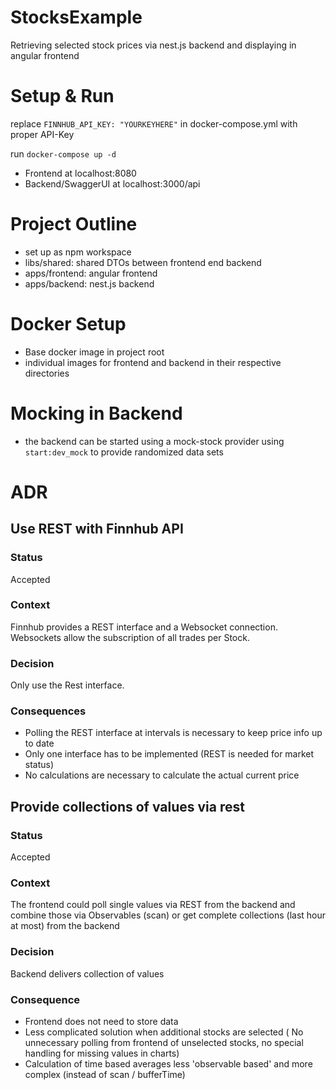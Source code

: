 # StocksExample

Retrieving selected stock prices via nest.js backend and displaying in angular frontend

# Setup & Run
replace `FINNHUB_API_KEY: "YOURKEYHERE"` in docker-compose.yml with proper API-Key

run `docker-compose up -d`

- Frontend at localhost:8080
- Backend/SwaggerUI at localhost:3000/api

# Project Outline

- set up as npm workspace
- libs/shared: shared DTOs between frontend end backend
- apps/frontend: angular frontend
- apps/backend: nest.js backend

# Docker Setup
- Base docker image in project root
- individual images for frontend and backend in their respective directories

# Mocking in Backend
- the backend can be started using a mock-stock provider using `start:dev_mock` to provide randomized data sets


# ADR

## Use REST with Finnhub API

### Status
Accepted

### Context
Finnhub provides a REST interface and a Websocket connection. 
Websockets allow the subscription of all trades per Stock.

### Decision
Only use the Rest interface.

### Consequences
- Polling the REST interface at intervals is necessary to keep price info up to date
- Only one interface has to be implemented (REST is needed for market status)
- No calculations are necessary to calculate the actual current price

## Provide collections of values via rest

### Status
Accepted

### Context
The frontend could poll single values via REST from the backend and combine those 
via Observables (scan) or get complete collections (last hour at most) from the backend

### Decision
Backend delivers collection of values

### Consequence
- Frontend does not need to store data 
- Less complicated solution when additional stocks are selected
( No unnecessary polling from frontend of unselected stocks, no special handling for missing values in charts)
- Calculation of time based averages less 'observable based' and more complex (instead of scan / bufferTime) 
